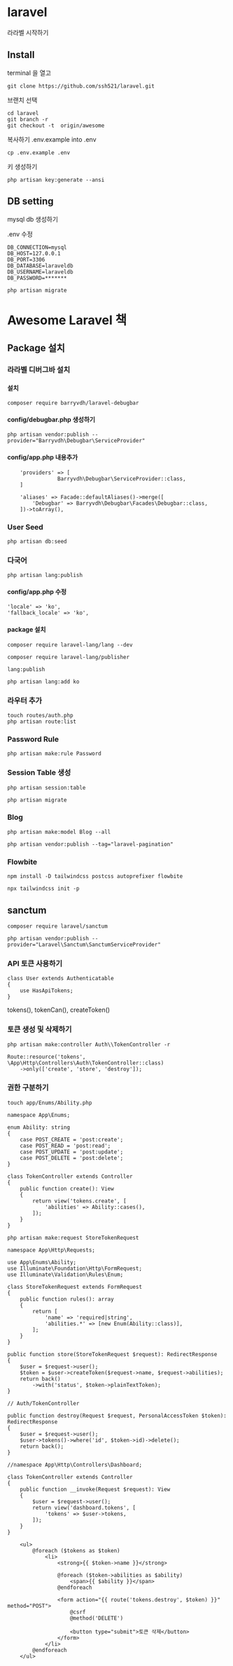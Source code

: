 # laravel
 라라벨 시작하기

## Install

terminal 을 열고
```
git clone https://github.com/ssh521/laravel.git
```

브랜치 선택
```
cd laravel
git branch -r
git checkout -t  origin/awesome
```

복사하기 .env.example into .env
```
cp .env.example .env
```

키 생성하기
```
php artisan key:generate --ansi
```

## DB setting

mysql db 생성하기  
  
.env 수정

    DB_CONNECTION=mysql
    DB_HOST=127.0.0.1
    DB_PORT=3306
    DB_DATABASE=laraveldb
    DB_USERNAME=laraveldb
    DB_PASSWORD=*******

```
php artisan migrate
```

# Awesome Laravel 책

## Package 설치

### 라라벨 디버그바 설치

#### 설치
```
composer require barryvdh/laravel-debugbar
```

#### config/debugbar.php 생성하기

```
php artisan vendor:publish --provider="Barryvdh\Debugbar\ServiceProvider"
```

#### config/app.php 내용추가
```
    'providers' => [
                Barryvdh\Debugbar\ServiceProvider::class,
    ]

    'aliases' => Facade::defaultAliases()->merge([
        'Debugbar' => Barryvdh\Debugbar\Facades\Debugbar::class,
    ])->toArray(),

```

### User Seed
```
php artisan db:seed
```

### 다국어
```
php artisan lang:publish
```
#### config/app.php 수정
    'locale' => 'ko',
    'fallback_locale' => 'ko',


#### package 설치
```
composer require laravel-lang/lang --dev
```
```
composer require laravel-lang/publisher
```
```
lang:publish
```
```
php artisan lang:add ko
```

### 라우터 추가
```
touch routes/auth.php
php artisan route:list
```

### Password Rule
```
php artisan make:rule Password
```

### Session Table 생성
```
php artisan session:table

php artisan migrate
```

### Blog

```
php artisan make:model Blog --all
```

```
php artisan vendor:publish --tag="laravel-pagination"
```

### Flowbite

```
npm install -D tailwindcss postcss autoprefixer flowbite
```
```
npx tailwindcss init -p
```

## sanctum
```
composer require laravel/sanctum
```
```
php artisan vendor:publish --provider="Laravel\Sanctum\SanctumServiceProvider"
```
### API 토큰 사용하기
```
class User extends Authenticatable
{
    use HasApiTokens;
}
```
tokens(), tokenCan(), createToken()   

### 토큰 생성 및 삭제하기
```
php artisan make:controller Auth\\TokenController -r
```
```
Route::resource('tokens', \App\Http\Controllers\Auth\TokenController::class)
    ->only(['create', 'store', 'destroy']);
```

### 권한 구분하기
```
touch app/Enums/Ability.php
```
```
namespace App\Enums;

enum Ability: string
{
    case POST_CREATE = 'post:create';
    case POST_READ = 'post:read';
    case POST_UPDATE = 'post:update';
    case POST_DELETE = 'post:delete';
}
```
```
class TokenController extends Controller
{
    public function create(): View
    {
        return view('tokens.create', [
            'abilities' => Ability::cases(),
        ]);
    }
}
```
```
php artisan make:request StoreTokenRequest
```
```
namespace App\Http\Requests;

use App\Enums\Ability;
use Illuminate\Foundation\Http\FormRequest;
use Illuminate\Validation\Rules\Enum;

class StoreTokenRequest extends FormRequest
{
    public function rules(): array
    {
        return [
            'name' => 'required|string',
            'abilities.*' => [new Enum(Ability::class)],
        ];
    }
}
```
```
public function store(StoreTokenRequest $request): RedirectResponse
{
    $user = $request->user();
    $token = $user->createToken($request->name, $request->abilities);
    return back()
        ->with('status', $token->plainTextToken);
}
```
```
// Auth/TokenController

public function destroy(Request $request, PersonalAccessToken $token): RedirectResponse
{
    $user = $request->user();
    $user->tokens()->where('id', $token->id)->delete();
    return back();
}
```
```
//namespace App\Http\Controllers\Dashboard;

class TokenController extends Controller
{
    public function __invoke(Request $request): View
    {
        $user = $request->user();
        return view('dashboard.tokens', [
            'tokens' => $user->tokens,
        ]);
    }
}
```
```
    <ul>
        @foreach ($tokens as $token)
            <li>
                <strong>{{ $token->name }}</strong>

                @foreach ($token->abilities as $ability)
                    <span>{{ $ability }}</span>
                @endforeach

                <form action="{{ route('tokens.destroy', $token) }}" method="POST">
                    @csrf
                    @method('DELETE')

                    <button type="submit">토큰 삭제</button>
                </form>
            </li>
        @endforeach
    </ul>
```